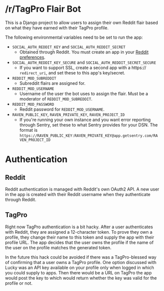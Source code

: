 /r/TagPro Flair Bot
===================

This is a Django project to allow users to assign their own Reddit flair based
on what they have earned with their TagPro profile.

The following environmental variables need to be set to run the app:

* ``SOCIAL_AUTH_REDDIT_KEY`` and ``SOCIAL_AUTH_REDDIT_SECRET``
    * Obtained through Reddit. You must create an app in your
    [Reddit preferences](https://ssl.reddit.com/prefs/apps/).
* ``SOCIAL_AUTH_REDDIT_KEY_SECURE`` and ``SOCIAL_AUTH_REDDIT_SECRET_SECURE``
    * If you want to support SSL, create a second app with a https://
    `redirect_uri`, and set these to this app's key/secret.
* ``REDDIT_MOD_SUBREDDIT``
    * Subreddit flairs are assigned for.
* ``REDDIT_MOD_USERNAME``
    * Username of the user the bot uses to assign the flair. Must be a
    moderator of ``REDDIT_MOD_SUBREDDIT``.
* ``REDDIT_MOD_PASSWORD``
    * Reddit password for ``REDDIT_MOD_USERNAME``.
* ``RAVEN_PUBLIC_KEY``, ``RAVEN_PRIVATE_KEY``, ``RAVEN_PROJECT_ID``
    * If you're running your own instance and you want error reporting through
    Sentry, set these to what Sentry provides for your DSN. The format is
    ``https://RAVEN_PUBLIC_KEY:RAVEN_PRIVATE_KEY@app.getsentry.com/RAVEN_PROJECT_ID``


# Authentication

## Reddit

Reddit authentication is managed with Reddit's own OAuth2 API.  A new user in
the app is created with their Reddit username when they authenticate through 
Reddit.

## TagPro

Right now TagPro authentication is a bit hacky.  After a user authenticates with
Reddit, they are assigned a 12-character token.  To prove they own a profile,
they change their name to this token and supply the app with their profile URL.
The app decides that the user owns the profile if the name of the user on the
profile matches the generated token.

In the future this hack could be avoided if there was a TagPro-blessed way of
confirming that a user owns a TagPro profile. One option discussed with Lucky
was an API key available on your profile only when logged in which you could
supply to apps. Then there would be a URL on TagPro the app would post the key
to which would return whether the key was valid for the profile or not.